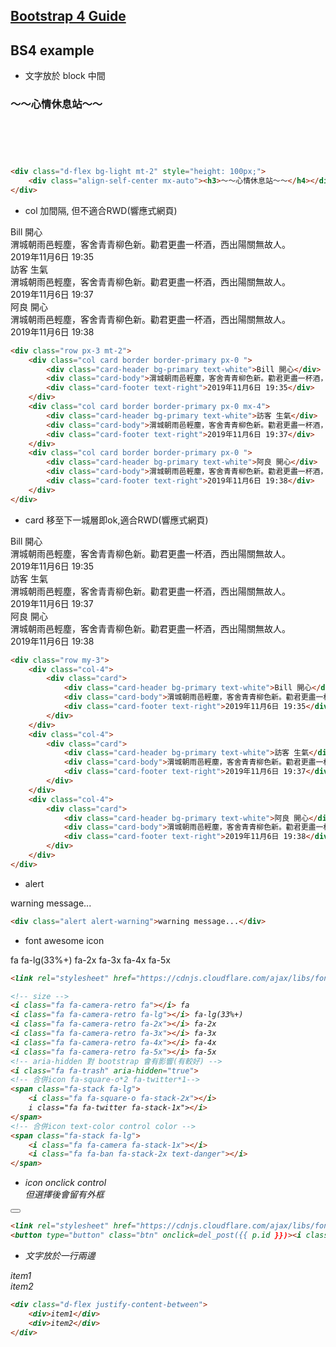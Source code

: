 ## [Bootstrap 4 Guide](./bootstrap4_guide.md)
<!DOCTYPE html>
<html>
<head>
	<meta charset="UTF-8">
	<meta name="viewport" content="width=device-width, initial-scale=1.0">
	<meta http-equiv="X-UA-Compatible" content="ie=edge">
	<link rel="stylesheet" href="https://stackpath.bootstrapcdn.com/bootstrap/4.3.1/css/bootstrap.min.css" integrity="sha384-ggOyR0iXCbMQv3Xipma34MD+dH/1fQ784/j6cY/iJTQUOhcWr7x9JvoRxT2MZw1T" crossorigin="anonymous">
	<link rel="stylesheet" href="https://cdnjs.cloudflare.com/ajax/libs/font-awesome/4.7.0/css/font-awesome.min.css">
	<title>BS4 example</title>
</head>
<body>

<!-- Optional JavaScript -->
<!-- jQuery first, then Popper.js, then Bootstrap JS -->
<script src="https://code.jquery.com/jquery-3.3.1.slim.min.js" integrity="sha384-q8i/X+965DzO0rT7abK41JStQIAqVgRVzpbzo5smXKp4YfRvH+8abtTE1Pi6jizo" crossorigin="anonymous"></script>
<script src="https://cdnjs.cloudflare.com/ajax/libs/popper.js/1.14.7/umd/popper.min.js" integrity="sha384-UO2eT0CpHqdSJQ6hJty5KVphtPhzWj9WO1clHTMGa3JDZwrnQq4sF86dIHNDz0W1" crossorigin="anonymous"></script>
<script src="https://stackpath.bootstrapcdn.com/bootstrap/4.3.1/js/bootstrap.min.js" integrity="sha384-JjSmVgyd0p3pXB1rRibZUAYoIIy6OrQ6VrjIEaFf/nJGzIxFDsf4x0xIM+B07jRM" crossorigin="anonymous"></script>
</body>
</html>

<link rel="stylesheet" href="bootstrap4_exaample.css">

## BS4 example

* 文字放於 block 中間  

<div class="d-flex bg-light mt-2 mb-3" style="height: 100px;">
	<div class="align-self-center mx-auto"><h3>～～心情休息站～～</h4></div>
</div>

```html
<div class="d-flex bg-light mt-2" style="height: 100px;">
	<div class="align-self-center mx-auto"><h3>～～心情休息站～～</h4></div>
</div>
```

* col 加間隔, 但不適合RWD(響應式網頁)  

<div class="row px-3 mt-2 pb-3">
	<div class="col card border border-primary px-0 ">
		<div class="card-header bg-primary text-white">Bill 開心</div>
		<div class="card-body">渭城朝雨邑輕塵，客舍青青柳色新。勸君更盡一杯酒，西出陽關無故人。</div>
		<div class="card-footer text-right">2019年11月6日 19:35</div>	
	</div>
	<div class="col card border border-primary px-0 mx-4">
		<div class="card-header bg-primary text-white">訪客 生氣</div>
		<div class="card-body">渭城朝雨邑輕塵，客舍青青柳色新。勸君更盡一杯酒，西出陽關無故人。</div>
		<div class="card-footer text-right">2019年11月6日 19:37</div>	
	</div>
	<div class="col card border border-primary px-0 ">
		<div class="card-header bg-primary text-white">阿良 開心</div>
		<div class="card-body">渭城朝雨邑輕塵，客舍青青柳色新。勸君更盡一杯酒，西出陽關無故人。</div>
		<div class="card-footer text-right">2019年11月6日 19:38</div>	
	</div>
</div>

```html
<div class="row px-3 mt-2">
	<div class="col card border border-primary px-0 ">
		<div class="card-header bg-primary text-white">Bill 開心</div>
		<div class="card-body">渭城朝雨邑輕塵，客舍青青柳色新。勸君更盡一杯酒，西出陽關無故人。</div>
		<div class="card-footer text-right">2019年11月6日 19:35</div>	
	</div>
	<div class="col card border border-primary px-0 mx-4">
		<div class="card-header bg-primary text-white">訪客 生氣</div>
		<div class="card-body">渭城朝雨邑輕塵，客舍青青柳色新。勸君更盡一杯酒，西出陽關無故人。</div>
		<div class="card-footer text-right">2019年11月6日 19:37</div>	
	</div>
	<div class="col card border border-primary px-0 ">
		<div class="card-header bg-primary text-white">阿良 開心</div>
		<div class="card-body">渭城朝雨邑輕塵，客舍青青柳色新。勸君更盡一杯酒，西出陽關無故人。</div>
		<div class="card-footer text-right">2019年11月6日 19:38</div>	
	</div>
</div>
```

* card 移至下一城層即ok,適合RWD(響應式網頁)  

<div class="row my-3">
	<div class="col-4">
		<div class="card">
			<div class="card-header bg-primary text-white">Bill 開心</div>
			<div class="card-body">渭城朝雨邑輕塵，客舍青青柳色新。勸君更盡一杯酒，西出陽關無故人。</div>
			<div class="card-footer text-right">2019年11月6日 19:35</div>
		</div>
	</div>
	<div class="col-4">
		<div class="card">
			<div class="card-header bg-primary text-white">訪客 生氣</div>
			<div class="card-body">渭城朝雨邑輕塵，客舍青青柳色新。勸君更盡一杯酒，西出陽關無故人。</div>
			<div class="card-footer text-right">2019年11月6日 19:37</div>
		</div>
	</div>
	<div class="col-4">
		<div class="card">
			<div class="card-header bg-primary text-white">阿良 開心</div>
			<div class="card-body">渭城朝雨邑輕塵，客舍青青柳色新。勸君更盡一杯酒，西出陽關無故人。</div>
			<div class="card-footer text-right">2019年11月6日 19:38</div>
		</div>
	</div>
</div>

```html
<div class="row my-3">
	<div class="col-4">
		<div class="card">
			<div class="card-header bg-primary text-white">Bill 開心</div>
			<div class="card-body">渭城朝雨邑輕塵，客舍青青柳色新。勸君更盡一杯酒，西出陽關無故人。</div>
			<div class="card-footer text-right">2019年11月6日 19:35</div>
		</div>
	</div>
	<div class="col-4">
		<div class="card">
			<div class="card-header bg-primary text-white">訪客 生氣</div>
			<div class="card-body">渭城朝雨邑輕塵，客舍青青柳色新。勸君更盡一杯酒，西出陽關無故人。</div>
			<div class="card-footer text-right">2019年11月6日 19:37</div>
		</div>
	</div>
	<div class="col-4">
		<div class="card">
			<div class="card-header bg-primary text-white">阿良 開心</div>
			<div class="card-body">渭城朝雨邑輕塵，客舍青青柳色新。勸君更盡一杯酒，西出陽關無故人。</div>
			<div class="card-footer text-right">2019年11月6日 19:38</div>
		</div>
	</div>
</div>
```


* alert  

<div class="alert alert-warning">warning message...</div>

```html
<div class="alert alert-warning">warning message...</div>
```

* font awesome icon  

<!-- size -->
<i class="fa fa-camera-retro fa"></i> fa
<i class="fa fa-camera-retro fa-lg"></i> fa-lg(33%+)
<i class="fa fa-camera-retro fa-2x"></i> fa-2x
<i class="fa fa-camera-retro fa-3x"></i> fa-3x
<i class="fa fa-camera-retro fa-4x"></i> fa-4x
<i class="fa fa-camera-retro fa-5x"></i> fa-5x
<!-- aria-hidden 對 bootstrap 會有影響(有較好) -->
<i class="fa fa-trash" aria-hidden="true">
<!-- 合併icon fa-square-o*2 fa-twitter*1-->
<span class="fa-stack fa-lg">
	<i class="fa fa-square-o fa-stack-2x"></i>
	<i class="fa fa-twitter fa-stack-1x"></i>
</span>
<!-- 合併icon text-color control color -->
<span class="fa-stack fa-lg">
	<i class="fa fa-camera fa-stack-1x"></i>
	<i class="fa fa-ban fa-stack-2x text-danger"></i>
</span>

```html
<link rel="stylesheet" href="https://cdnjs.cloudflare.com/ajax/libs/font-awesome/4.7.0/css/font-awesome.min.css">

<!-- size -->
<i class="fa fa-camera-retro fa"></i> fa
<i class="fa fa-camera-retro fa-lg"></i> fa-lg(33%+)
<i class="fa fa-camera-retro fa-2x"></i> fa-2x
<i class="fa fa-camera-retro fa-3x"></i> fa-3x
<i class="fa fa-camera-retro fa-4x"></i> fa-4x
<i class="fa fa-camera-retro fa-5x"></i> fa-5x
<!-- aria-hidden 對 bootstrap 會有影響(有較好) -->
<i class="fa fa-trash" aria-hidden="true">
<!-- 合併icon fa-square-o*2 fa-twitter*1-->
<span class="fa-stack fa-lg">
	<i class="fa fa-square-o fa-stack-2x"></i>
	i class="fa fa-twitter fa-stack-1x"></i>
</span>
<!-- 合併icon text-color control color -->
<span class="fa-stack fa-lg">
	<i class="fa fa-camera fa-stack-1x"></i>
	<i class="fa fa-ban fa-stack-2x text-danger"></i>
</span>
```

* icon onclick control  
但選擇後會留有外框  

<button type="button" class="btn" onclick=del_post()><i class="fa fa-trash" aria-hidden="true"></i></button>

```html
<link rel="stylesheet" href="https://cdnjs.cloudflare.com/ajax/libs/font-awesome/4.7.0/css/font-awesome.min.css">
<button type="button" class="btn" onclick=del_post({{ p.id }})><i class="fa fa-trash" aria-hidden="true"></i></button>
```

* 文字放於一行兩邊  

<div class="d-flex justify-content-between">
	<div>item1</div>
	<div>item2</div>
</div>

```html
<div class="d-flex justify-content-between">
	<div>item1</div>
	<div>item2</div>
</div>
```